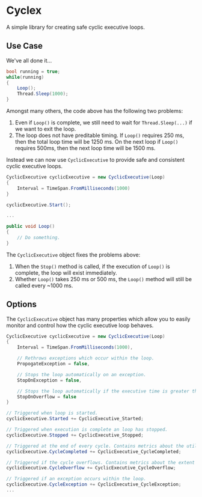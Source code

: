 # Cyclex
A simple library for creating safe cyclic executive loops.

## Use Case
We've all done it...
```csharp
bool running = true;
while(running)
{
    Loop();
    Thread.Sleep(1000);
}
```

Amongst many others, the code above has the following two problems:
1. Even if `Loop()` is complete, we still need to wait for `Thread.Sleep(...)` if we want to exit the loop.
1. The loop does not have preditable timing. If `Loop()` requires 250 ms, then the total loop time will be 1250 ms. On the next loop if `Loop()` requires 500ms, then the next loop time will be 1500 ms.

Instead we can now use `CyclicExecutive` to provide safe and consistent cyclic executive loops.

```csharp
CyclicExecutive cyclicExecutive = new CyclicExecutive(Loop)
{
    Interval = TimeSpan.FromMilliseconds(1000)
}

cyclicExecutive.Start();

...

public void Loop()
{
    // Do something.
}
```

The `CyclicExecutive` object fixes the problems above:
1. When the `Stop()` method is called, if the execution of `Loop()` is complete, the loop will exist immediately.
1. Whether `Loop()` takes 250 ms or 500 ms, the `Loop()` method will still be called every ~1000 ms.

## Options
The `CyclicExecutive` object has many properties which allow you to easily monitor and control how the cyclic executive loop behaves.


```csharp
CyclicExecutive cyclicExecutive = new CyclicExecutive(Loop)
{
    Interval = TimeSpan.FromMilliseconds(1000),

    // Rethrows exceptions which occur within the loop.
    PropogateException = false,

    // Stops the loop automatically on an exception.
    StopOnException = false,

    // Stops the loop automatically if the executive time is greater than the target loop time.
    StopOnOverflow = false
}

// Triggered when loop is started.
cyclicExecutive.Started += CyclicExecutive_Started;

// Triggered when execution is complete an loop has stopped.
cyclicExecutive.Stopped += CyclicExecutive_Stopped;

// Triggered at the end of every cycle. Contains metrics about the utilization of the loop.
cyclicExecutive.CycleCompleted += CyclicExecutive_CycleCompleted;

// Triggered if the cycle overflows. Contains metrics about the extent of the overflow.
cyclicExecutive.CycleOverflow += CyclicExecutive_CycleOverflow;

// Triggered if an exception occurs within the loop.
cyclicExecutive.CycleException += CyclicExecutive_CycleException;
...

